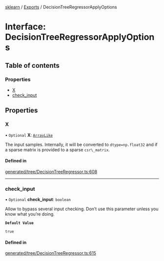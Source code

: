 [sklearn](../readme.md) / [Exports](../modules.md) / DecisionTreeRegressorApplyOptions

# Interface: DecisionTreeRegressorApplyOptions

## Table of contents

### Properties

- [X](DecisionTreeRegressorApplyOptions.md#x)
- [check\_input](DecisionTreeRegressorApplyOptions.md#check_input)

## Properties

### X

• `Optional` **X**: [`ArrayLike`](../modules.md#arraylike)

The input samples. Internally, it will be converted to `dtype=np.float32` and if a sparse matrix is provided to a sparse `csr\_matrix`.

#### Defined in

[generated/tree/DecisionTreeRegressor.ts:608](https://github.com/transitive-bullshit/scikit-learn-ts/blob/367336a/packages/sklearn/src/generated/tree/DecisionTreeRegressor.ts#L608)

___

### check\_input

• `Optional` **check\_input**: `boolean`

Allow to bypass several input checking. Don’t use this parameter unless you know what you’re doing.

**`Default Value`**

`true`

#### Defined in

[generated/tree/DecisionTreeRegressor.ts:615](https://github.com/transitive-bullshit/scikit-learn-ts/blob/367336a/packages/sklearn/src/generated/tree/DecisionTreeRegressor.ts#L615)
